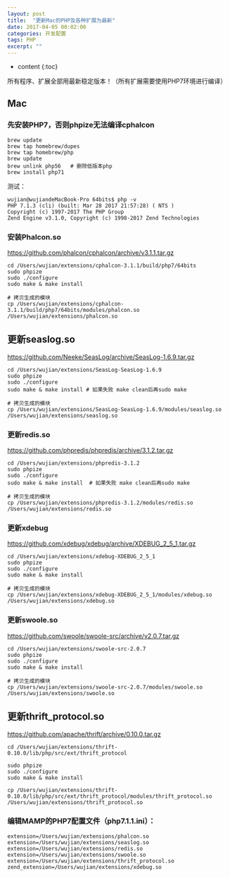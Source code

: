 ```yaml
---
layout: post
title:  "更新Mac的PHP及各种扩展为最新"
date: 2017-04-05 00:02:00
categories: 开发配置
tags: PHP
excerpt: ""
---
```


* content
{:toc}

所有程序、扩展全部用最新稳定版本！（所有扩展需要使用PHP7环境进行编译）

## Mac

### 先安装PHP7，否则phpize无法编译cphalcon

```
brew update
brew tap homebrew/dupes
brew tap homebrew/php
brew update
brew unlink php56   # 删除低版本php
brew install php71
```

测试：

```
wujian@wujiandeMacBook-Pro 64bits$ php -v
PHP 7.1.3 (cli) (built: Mar 28 2017 21:57:28) ( NTS )
Copyright (c) 1997-2017 The PHP Group
Zend Engine v3.1.0, Copyright (c) 1998-2017 Zend Technologies
```



### 安装Phalcon.so

https://github.com/phalcon/cphalcon/archive/v3.1.1.tar.gz

```
cd /Users/wujian/extensions/cphalcon-3.1.1/build/php7/64bits
sudo phpize
sudo ./configure
sudo make & make install

# 拷贝生成的模块
cp /Users/wujian/extensions/cphalcon-3.1.1/build/php7/64bits/modules/phalcon.so /Users/wujian/extensions/phalcon.so
```



## 更新seaslog.so

https://github.com/Neeke/SeasLog/archive/SeasLog-1.6.9.tar.gz

```
cd /Users/wujian/extensions/SeasLog-SeasLog-1.6.9
sudo phpize
sudo ./configure
sudo make & make install # 如果失败 make clean后再sudo make

# 拷贝生成的模块
cp /Users/wujian/extensions/SeasLog-SeasLog-1.6.9/modules/seaslog.so /Users/wujian/extensions/seaslog.so
```



### 更新redis.so

https://github.com/phpredis/phpredis/archive/3.1.2.tar.gz

```
cd /Users/wujian/extensions/phpredis-3.1.2
sudo phpize
sudo ./configure
sudo make & make install  # 如果失败 make clean后再sudo make

# 拷贝生成的模块
cp /Users/wujian/extensions/phpredis-3.1.2/modules/redis.so /Users/wujian/extensions/redis.so
```



### 更新xdebug

https://github.com/xdebug/xdebug/archive/XDEBUG_2_5_1.tar.gz

```
cd /Users/wujian/extensions/xdebug-XDEBUG_2_5_1
sudo phpize
sudo ./configure
sudo make & make install 

# 拷贝生成的模块
cp /Users/wujian/extensions/xdebug-XDEBUG_2_5_1/modules/xdebug.so /Users/wujian/extensions/xdebug.so
```



### 更新swoole.so

https://github.com/swoole/swoole-src/archive/v2.0.7.tar.gz

```
cd /Users/wujian/extensions/swoole-src-2.0.7
sudo phpize
sudo ./configure
sudo make & make install 

# 拷贝生成的模块
cp /Users/wujian/extensions/swoole-src-2.0.7/modules/swoole.so /Users/wujian/extensions/swoole.so
```



## 更新thrift_protocol.so

https://github.com/apache/thrift/archive/0.10.0.tar.gz

```
cd /Users/wujian/extensions/thrift-0.10.0/lib/php/src/ext/thrift_protocol

sudo phpize
sudo ./configure
sudo make & make install 

cp /Users/wujian/extensions/thrift-0.10.0/lib/php/src/ext/thrift_protocol/modules/thrift_protocol.so /Users/wujian/extensions/thrift_protocol.so
```



### 编辑MAMP的PHP7配置文件（php7.1.1.ini）：

```
extension=/Users/wujian/extensions/phalcon.so
extension=/Users/wujian/extensions/seaslog.so
extension=/Users/wujian/extensions/redis.so
extension=/Users/wujian/extensions/swoole.so
extension=/Users/wujian/extensions/thrift_protocol.so
zend_extension=/Users/wujian/extensions/xdebug.so
```



